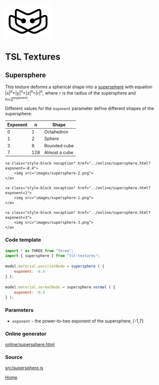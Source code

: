 <img class="logo" src="../assets/logo/logo.png">


# TSL Textures


## Supersphere

This texture deforms a spherical shape into a [supersphere](https://mathworld.wolfram.com/Supersphere.html)
with equation |x|<sup>n</sup>+|y|<sup>n</sup>+|z|<sup>n</sup>=|r|<sup>n</sup>,
where `r` is the radius of the supersphere and n=2<sup>`exponent`</sup>.

Different values for the `exponent` parameter define different shapes of the supersphere:

| Exponent | n | Shape |
| --- | --- | --- |
| 0 | 1 | Octahedron |
| 1 | 2 | Sphere |
| 3 | 8 | Rounded cube |
| 7 | 128 | Almost a cube |


<p class="gallery">

	<a class="style-block nocaption" href="../online/supersphere.html?exponent=-0.4">
		<img src="images/supersphere-2.png">
	</a>

	<a class="style-block nocaption" href="../online/supersphere.html?exponent=1">
		<img src="images/supersphere-1.png">
	</a>

	<a class="style-block nocaption" href="../online/supersphere.html?exponent=3">
		<img src="images/supersphere-3.png">
	</a>

</p>


### Code template

```js
import * as THREE from "three";
import { supersphere } from "tsl-textures";

model.material.positionNode = supersphere ( {
	exponent: -0.4
} );

model.material.normalNode = supersphere.normal ( {
	exponent: -0.4
} );
```


### Parameters

* `exponent` &ndash; the power-to-two exponent of the supersphere, [-1,7]


### Online generator

[online/supersphere.html](../online/supersphere.html)


### Source

[src/supersphere.js](https://github.com/boytchev/tsl-textures/blob/main/src/supersphere.js)


		
<div class="footnote">
	<a href="../">Home</a>
</div>